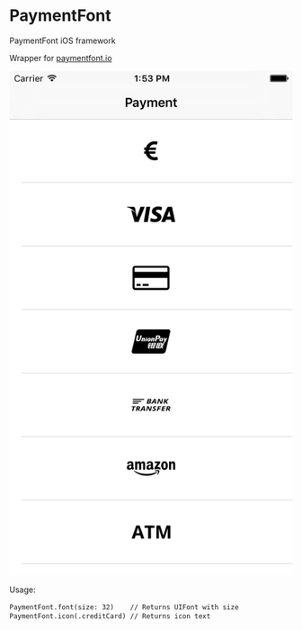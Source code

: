 # PaymentFont
PaymentFont iOS framework

Wrapper for [paymentfont.io](http://paymentfont.io)

![image](demo@2x.png)

Usage:

	PaymentFont.font(size: 32)    // Returns UIFont with size
	PaymentFont.icon(.creditCard) // Returns icon text

